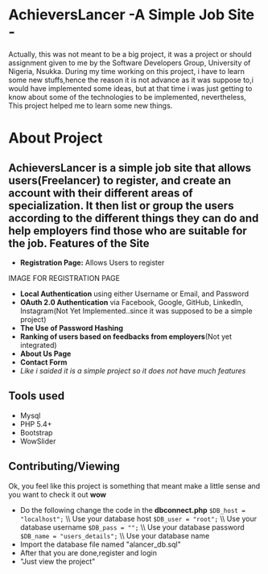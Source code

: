 # AchieversLancer -A Simple Job Site -
Actually, this was not meant to be a big project, it was a project or should assignment given to me by the Software Developers Group, University of Nigeria, Nsukka.
During my time working on this project, i have to learn some new stuffs,hence the reason it is not advance as it was suppose to,i would have implemented some ideas, but at that time i was just getting to know about some of the technologies to be implemented, nevertheless, This project helped me to learn some new things.

# About Project
AchieversLancer is a simple job site that allows users(Freelancer) to register, and create an account with their different areas of specialization. It then list or group the users according to the different things they can do and help employers find those who are suitable for the job.
Features of the Site
--------
- **Registration Page:** Allows Users to register

IMAGE FOR REGISTRATION PAGE
 
- **Local Authentication** using either Username or Email, and Password
- **OAuth 2.0 Authentication** via Facebook, Google, GitHub, LinkedIn, Instagram(Not Yet Implemented..since it was supposed to be a simple project)
- **The Use of Password Hashing**
- **Ranking of users based on feedbacks from employers**(Not yet integrated)
- **About Us Page**
- **Contact Form**
- _Like i saided it is a simple project so it does not have much features_

Tools used
-------------

- Mysql
- PHP 5.4+
- Bootstrap
- WowSlider

Contributing/Viewing
-----------
Ok, you feel like this project is something that meant make a little sense and you want to check it out **wow**


- Do the following change the code in the **dbconnect.php**
	`$DB_host = "localhost";` \\\ Use your database host
`$DB_user = "root";` \\\ Use your database username
`$DB_pass = "";` \\\ Use your database password
`$DB_name = "users_details";` \\\ Use your database name
- Import the database file named "alancer_db.sql"
- After that you are done,register and login
- "Just view the project"

	
 

